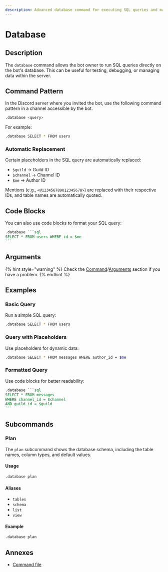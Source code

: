 ```yaml
---
description: Advanced database command for executing SQL queries and managing database plans.
---
```


# Database

## Description

The `database` command allows the bot owner to run SQL queries directly on the bot's database. This can be useful for testing, debugging, or managing data within the server. 

## Command Pattern

In the Discord server where you invited the bot, use the following command pattern in a channel accessible by the bot.

```bash
.database <query>
```

For example:

```bash
.database SELECT * FROM users
```

### Automatic Replacement

Certain placeholders in the SQL query are automatically replaced:

- `$guild` -> Guild ID
- `$channel` -> Channel ID
- `$me` -> Author ID

Mentions (e.g., `<@123456789012345678>`) are replaced with their respective IDs, and table names are automatically quoted.

## Code Blocks

You can also use code blocks to format your SQL query:

````haskell
.database ```sql
SELECT * FROM users WHERE id = $me
```
````

## Arguments

{% hint style="warning" %}
Check the [Command](../usage-1/create-a-command.md)/[Arguments](../usage-1/create-a-command.md#arguments) section if you have a problem.
{% endhint %}

## Examples

### Basic Query

Run a simple SQL query:

```bash
.database SELECT * FROM users
```

### Query with Placeholders

Use placeholders for dynamic data:

```bash
.database SELECT * FROM messages WHERE author_id = $me
```

### Formatted Query

Use code blocks for better readability:

````haskell
.database ```sql
SELECT * FROM messages
WHERE channel_id = $channel
AND guild_id = $guild
```
````

## Subcommands

### Plan

The `plan` subcommand shows the database schema, including the table names, column types, and default values.

#### Usage

```bash
.database plan
```

#### Aliases

- `tables`
- `schema`
- `list`
- `view`

#### Example

```bash
.database plan
```

## Annexes

* [Command file](https://github.com/bot-ts/framework/blob/master/src/commands/database.native.ts)
